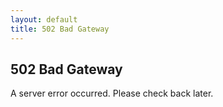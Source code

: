 ```yaml
---
layout: default
title: 502 Bad Gateway
---
```


<div class="container">
    <h2>502 Bad Gateway</h2>
    <p>A server error occurred. Please check back later.</p>
</div>
